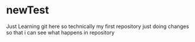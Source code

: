 # newTest
Just Learning git here so technically my first repository 
just doing changes so that i can see what happens in repository  
